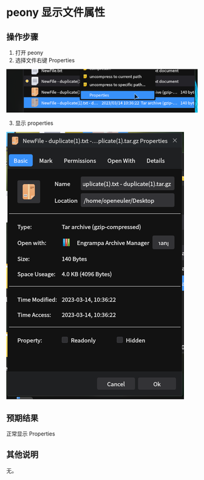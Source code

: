 # peony 显示文件属性

## 操作步骤
1. 打开 peony
2. 选择文件右键 Properties

![peony_显示文件属性-1](./img/peony_显示文件属性-1.png)

3. 显示 properties

![peony_显示文件属性-2](./img/peony_显示文件属性-2.png)


## 预期结果
正常显示 Properties

## 其他说明

无。
